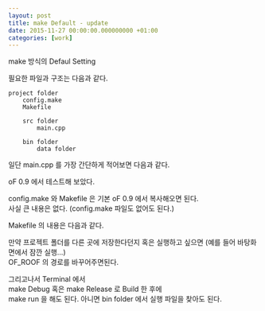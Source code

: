 ```yaml
---
layout: post
title: make Default - update
date: 2015-11-27 00:00:00.000000000 +01:00
categories: [work]
---
```

make 방식의 Defaul Setting

필요한 파일과 구조는 다음과 같다.

	project folder
		config.make
		Makefile
	
		src folder
			main.cpp

		bin folder
			data folder


일단 main.cpp 를 가장 간단하게 적어보면 다음과 같다.

<script src="https://gist.github.com/jeonghopark/809f9e0a2aa2c8f6a847.js"></script>


oF 0.9 에서 테스트해 보았다.


config.make 와 Makefile 은 기본 oF 0.9 에서 복사해오면 된다.    
사실 큰 내용은 없다. (config.make 파일도 없어도 된다.)

Makefile 의 내용은 다음과 같다.

<script src="https://gist.github.com/jeonghopark/89c7e418e347485ffdf4.js"></script>


만약 프로젝트 폴더를 다른 곳에 저장한다던지 혹은 실행하고 싶으면 (예를 들어 바탕화면에서 잠깐 실행...)    
OF_ROOF 의 경로를 바꾸어주면된다.


그리고나서 Terminal 에서     
make Debug 혹은 make Release 로 Build 한 후에     
make run 을 해도 된다. 아니면 bin folder 에서 실행 파일을 찾아도 된다.


